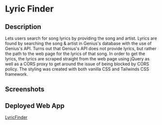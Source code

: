 # Lyric Finder
## Description
Lets users search for song lyrics by providing the song and artist. Lyrics are found by searching the song & artist in Genius's database with the use of Genius's API. Turns out that Genius's API does not provide lyrics, but rather the path to the web page for the lyrics of that song. In order to get the lyrics, the lyrics are scraped straight from the web page using jQuery as well as a CORS proxy to get around the issue of being blocked by CORS policy. The styling was created with both vanilla CSS and Tailwinds CSS framework.

## Screenshots

## Deployed Web App
[LyricFinder](https://cwchilvers.github.io/LyricFinder/)

